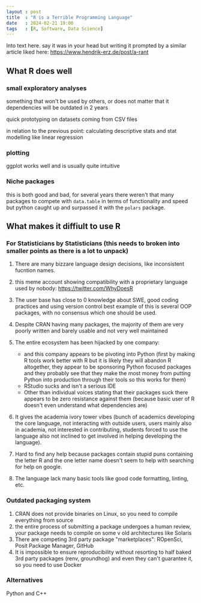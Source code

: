 ```yaml
---
layout : post
title  : "R is a Terrible Programming Language"
date   : 2024-02-21 19:00
tags   : [R, Software, Data Science] 
---
```


Into text here. say it was in your head but writing it prompted by a similar
article liked here: https://www.hendrik-erz.de/post/a-rant

## What R does well

### small exploratory analyses

something that won't be used by others, or does not matter that it dependencies
will be outdated in 2 years

quick prototyping on datasets coming from CSV files

in relation to the previous point: calculating descriptive stats and stat
modelling like linear regression

### plotting

ggplot works well and is usually quite intuitive

### Niche packages

this is both good and bad, for several years there weren't that many packages to
compete with `data.table` in terms of functionality and speed but python caught
up and surpassed it with the `polars` package.

## What makes it diffiult to use R

### For Statisticians by Statisticians (this needs to broken into smaller points as there is a lot to unpack)

1. There are many bizzare language design decisions, like inconsistent fucntion
   names.
2. this meme account showing compatibility with a proprietary language used by
   nobody: https://twitter.com/WhyDoesR
3. The user base has close to 0 knowledge about SWE, good coding practices and
   using version control best example of this is several OOP packages, with no
   consensus which one should be used.
4. Despite CRAN having many packages, the majority of them are very poorly
   written and barely usable and not very well maintained
5. The entire ecosystem has been hijacked by one company:
   
     - and this company appears to be pivoting into Python (first by making R
       tools work better with R but it is likely they will abandon R altogether,
       they appear to be sponsoring Python focused packages and they probably see
       that they make the most money from putting Python into production through
       their tools so this works for them)
     - RStudio sucks and isn't a serious IDE
     - Other than individual voices stating that their packages suck there
       appears to be zero resistance against them (because basic user of R
       doesn't even understand what dependencies are)
6. It gives the academia ivory tower vibes (bunch of academics developing the
   core language, not interacting with outside users, users mainly also in
   academia, not interested in contributing, students forced to use the language
   also not inclined to get involved in helping developing the language).
7. Hard to find any help because packages contain stupid puns containing the
   letter R and the one letter name doesn't seem to help with searching for help
   on google.
8. The language lack many basic tools like good code formatting, linting, etc.

### Outdated packaging system

1. CRAN does not provide binaries on Linux, so you need to compile everything
   from source
2. the entire process of submitting a package undergoes a human review, your
   package needs to compile on some v old architectures like Solaris
3. There are competing 3rd party package "marketplaces": ROpenSci, Posit Package
   Manager, GitHub
4. It is impossible to ensure reproducibility without resorting to half baked
   3rd party packages (renv, groundhog) and even they can't guarantee it, so you
   need to use Docker

### Alternatives

Python and C++
